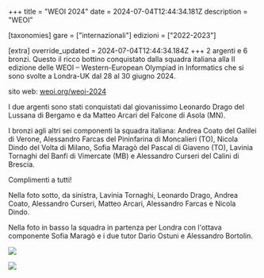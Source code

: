 +++
title = "WEOI 2024"
date = 2024-07-04T12:44:34.181Z
description = "WEOI"

[taxonomies]
gare = ["internazionali"]
edizioni = ["2022-2023"]

[extra]
override_updated = 2024-07-04T12:44:34.184Z
+++
2 argenti e 6 bronzi. Questo il ricco bottino conquistato dalla squadra italiana alla II edizione delle WEOI – Western-European Olympiad in Informatics che si sono svolte a Londra-UK dal 28 al 30 giugno 2024.

<!--more-->

sito web: [weoi.org/weoi-2024](https://weoi.org/weoi-2024/)

I due argenti sono stati conquistati dal giovanissimo Leonardo Drago del Lussana di Bergamo e da Matteo Arcari del Falcone di Asola (MN).

I bronzi agli altri sei componenti la squadra italiana: Andrea Coato del Galilei di Verone, Alessandro Farcas del Pininfarina di Moncalieri (TO), Nicola Dindo del Volta di Milano, Sofia Maragò del Pascal di Giaveno (TO), Lavinia Tornaghi del Banfi di Vimercate (MB) e Alessandro Curseri del Calini di Brescia.

Complimenti a tutti!

Nella foto sotto, da sinistra, Lavinia Tornaghi, Leonardo Drago, Andrea Coato, Alessandro Curseri, Matteo Arcari, Alessandro Farcas e Nicola Dindo.

Nella foto in basso la squadra in partenza per Londra con l'ottava componente Sofia Maragò e i due tutor Dario Ostuni e Alessandro Bortolin.

![](/images/uploads/photo_weoi-ritoccata.jpg)

![](/images/uploads/in-partenza-per-londra.jpg)

